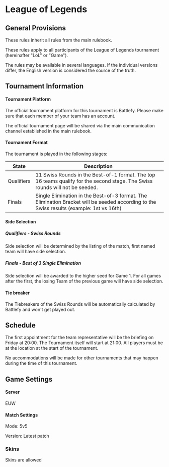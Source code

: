 # League of Legends

## General Provisions

These rules inherit all rules from the main rulebook.

These rules apply to all participants of the League of Legends tournament (hereinafter "LoL" or "Game").

The rules may be available in several languages. If the individual versions differ, the English version is considered the source of the truth.

## Tournament Information

#### Tournament Platform

The official tournament platform for this tournament is Battlefy.
Please make sure that each member of your team has an account.

The official tournament page will be shared via the main communication channel established in the main rulebook.

#### Tournament Format

The tournament is played in the following stages:

| State      | Description                                                                                                                              |
|------------|------------------------------------------------------------------------------------------------------------------------------------------|
| Qualifiers | 11 Swiss Rounds in the Best-of-1 format. The top 16 teams qualify for the second stage. The Swiss rounds will not be seeded.             |
| Finals     | Single Elimination in the Best-of-3 format. The Elimination Bracket will be seeded according to the Swiss results (example: 1st vs 16th) |

#### Side Selection

##### Qualifiers - Swiss Rounds

Side selection will be determined by the listing of the match, first named team will have side selection.

##### Finals - Best of 3 Single Elimination

Side selection will be awarded to the higher seed for Game 1. For all games after the first, the losing Team of the previous game will have side selection.

#### Tie breaker

The Tiebreakers of the Swiss Rounds will be automatically calculated by Battlefy and won't get played out.

## Schedule

The first appointment for the team representative will be the briefing on Friday at 20:00.
The Tournament itself will start at 21:00.
All players must be at the location at the start of the tournament.

No accommodations will be made for other tournaments that may happen during the time of this tournament.

## Game Settings

#### Server

EUW

#### Match Settings

Mode: 5v5

Version: Latest patch

### Skins

Skins are allowed
